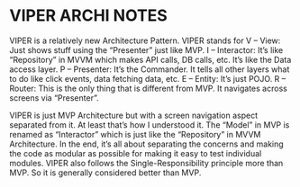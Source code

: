 # VIPER ARCHI NOTES

VIPER is a relatively new Architecture Pattern. VIPER stands for
V – View: Just shows stuff using the “Presenter” just like MVP.
I – Interactor: It’s like “Repository” in MVVM which makes API calls, DB calls, etc. It’s like the Data access layer.
P – Presenter: It’s the Commander. It tells all other layers what to do like click events, data fetching data, etc.
E – Entity: It’s just POJO.
R – Router: This is the only thing that is different from MVP. It navigates across screens via “Presenter”.

VIPER is just MVP Architecture but with a screen navigation aspect separated from it. At least that’s how I understood it. The “Model” in MVP is renamed as “Interactor” which is just like the “Repository” in MVVM Architecture. In the end, it’s all about separating the concerns and making the code as modular as possible for making it easy to test individual modules. VIPER also follows the Single-Responsibility principle more than MVP. So it is generally considered better than MVP.


